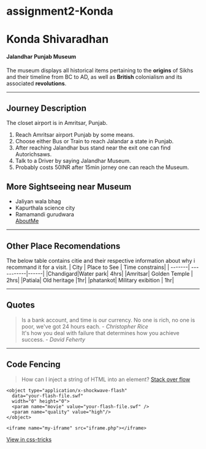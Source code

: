 # assignment2-Konda
# Konda Shivaradhan
#### Jalandhar Punjab Museum
The museum displays all historical items pertaining to the **origins** of Sikhs and their timeline from BC to AD, as well as **British** colonialism and its associated **revolutions**.
___
## Journey Description
The closet airport is in Amritsar, Punjab.
1. Reach Amritsar airport Punjab by some means.
2. Choose either Bus or Train to reach Jalandar a state in Punjab.
3. After reaching Jalandhar bus stand near the exit one can find Autorichsaws.
4. Talk to a Driver by saying Jalandhar Museum.
5. Probably costs 50INR after 15min jorney one can reach the Museum.

## More Sightseeing near Museum
- Jaliyan wala bhag
- Kapurthala science city
- Ramamandi gurudwara   
[AboutMe](./AboutMe.md)

___
## Other Place Recomendations
The below table contains citie and their respective information about why i recommand it for a visit.
| City | Place to See | Time constrains|
| -------| -----------|------|
|Chandigard|Water park| 4hrs|
|Amritsar| Golden Temple | 2hrs|
|Patiala| Old heritage |1hr|
|phatankot| Military exibition | 1hr|
___
## Quotes 
> Is a bank account, and time is our currency. No one is rich, no one is poor, we've got 24 hours each. - *Christopher Rice* 
> <br>
>It's how you deal with failure that determines how you achieve success. - *David Feherty*
___
## Code Fencing
> How can I inject a string of HTML into an element?
> [Stack over flow](https://stackoverflow.com/questions/1333202/embed-flash-in-html)
```
<object type="application/x-shockwave-flash" 
  data="your-flash-file.swf" 
  width="0" height="0">
  <param name="movie" value="your-flash-file.swf" />
  <param name="quality" value="high"/>
</object>
		
<iframe name="my-iframe" src="iframe.php"></iframe>
```
[View in css-tricks](https://css-tricks.com/snippets/html/embedding-flash/)

